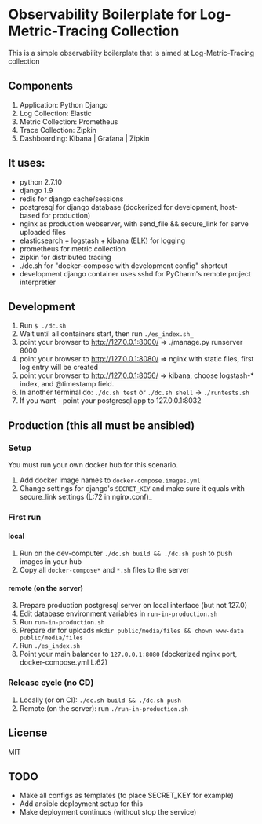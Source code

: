 # Observability Boilerplate for Log-Metric-Tracing Collection

This is a simple observability boilerplate that is aimed at Log-Metric-Tracing collection

## Components
1. Application:	Python Django
2. Log Collection: Elastic
3. Metric Collection: Prometheus
4. Trace Collection: Zipkin
5. Dashboarding: Kibana | Grafana | Zipkin

## It uses:

- python 2.7.10
- django 1.9
- redis for django cache/sessions
- postgresql for django database (dockerized for development, host-based for production)
- nginx as production webserver, with send_file && secure_link for serve uploaded files
- elasticsearch + logstash + kibana (ELK) for logging
- prometheus for metric collection
- zipkin for distributed tracing
- ./dc.sh for "docker-compose with development config" shortcut
- development django container uses sshd for PyCharm's remote project interpretier

## Development

1. Run `$ ./dc.sh`
2. Wait until all containers start, then run `./es_index.sh_`
3. point your browser to http://127.0.0.1:8000/ => ./manage.py runserver 8000
4. point your browser to http://127.0.0.1:8080/ => nginx with static files, first log entry will be created
5. point your browser to http://127.0.0.1:8056/ => kibana, choose logstash-* index, and @timestamp field.
6. In another terminal do: `./dc.sh test` or `./dc.sh shell` -> `./runtests.sh`
7. If you want - point your postgresql app to 127.0.0.1:8032

## Production (this all must be ansibled)

### Setup

You must run your own docker hub for this scenario.

1. Add docker image names to `docker-compose.images.yml`
2. Change settings for django's `SECRET_KEY` and make sure it equals with secure_link settings (L:72 in nginx.conf)_

### First run

#### local
1. Run on the dev-computer `./dc.sh build && ./dc.sh push` to push images in your hub
2. Copy all `docker-compose*` and `*.sh` files to the server

#### remote (on the server)
3. Prepare production postgresql server on local interface (but not 127.0)
4. Edit database environment variables in `run-in-production.sh`
3. Run `run-in-production.sh`
4. Prepare dir for uploads `mkdir public/media/files && chown www-data public/media/files`
5. Run `./es_index.sh`
6. Point your main balancer to `127.0.0.1:8080` (dockerized nginx port, docker-compose.yml L:62)

### Release cycle (no CD)
1. Locally (or on CI): `./dc.sh build && ./dc.sh push`
2. Remote (on the server): run `./run-in-production.sh`


## License

MIT

## TODO

- Make all configs as templates (to place SECRET_KEY for example)
- Add ansible deployment setup for this
- Make deployment continuos (without stop the service)
